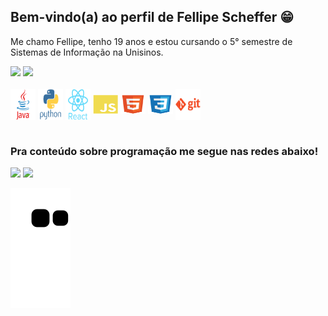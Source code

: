 ## Bem-vindo(a) ao perfil de Fellipe Scheffer 😁

 <div>
  <a href="https://github.com/FellipeScheffer"></a>
  <p>Me chamo Fellipe, tenho 19 anos e estou cursando o 5° semestre de Sistemas de Informação na Unisinos.</p>
  <img height="180em" src="https://github-readme-stats.vercel.app/api?username=FellipeScheffer&show_icons=true&theme=tokyonight&include_all_commits=true&count_private=true"/>
  <img height="180em" src="https://github-readme-stats.vercel.app/api/top-langs/?username=FellipeScheffer&layout=compact&langs_count=6&theme=tokyonight"/>
</div>
 
<div style="display: inline_block"><br>
  <img align="center" alt="Js" height="50" width="40" src="https://github.com/devicons/devicon/blob/master/icons/java/java-original-wordmark.svg">
  <img align="center" alt="Js" height="50" width="40" src="https://github.com/devicons/devicon/blob/master/icons/python/python-original-wordmark.svg">
  <img align="center" alt="Js" height="50" width="40" src="https://github.com/devicons/devicon/blob/master/icons/react/react-original-wordmark.svg">
  <img align="center" alt="Js" height="30" width="40" src="https://raw.githubusercontent.com/devicons/devicon/master/icons/javascript/javascript-plain.svg">
  <img align="center" alt="HTML" height="30" width="40" src="https://raw.githubusercontent.com/devicons/devicon/master/icons/html5/html5-original.svg">
  <img align="center" alt="CSS" height="30" width="40" src="https://raw.githubusercontent.com/devicons/devicon/master/icons/css3/css3-original.svg">
  <img align="center" alt="Js" height="50" width="40" src="https://github.com/devicons/devicon/blob/master/icons/git/git-plain-wordmark.svg">
</div>
 
 <br>
 
  ### Pra conteúdo sobre programação me segue nas redes abaixo!
 
<div> 
  <a href="mailto:fellipeclscheffer@gmail.com"><img src="https://img.shields.io/badge/-Gmail-%23333?style=for-the-badge&logo=gmail&logoColor=white" target="_blank"></a>
  <a href="https://www.linkedin.com/in/fellipe-scheffer/" target="_blank"><img src="https://img.shields.io/badge/-LinkedIn-%230077B5?style=for-the-badge&logo=linkedin&logoColor=white" target="_blank"></a> 
 
  ![Snake animation](https://github.com/FellipeScheffer/FellipeScheffer/blob/output/github-contribution-grid-snake.svg)

</div>
